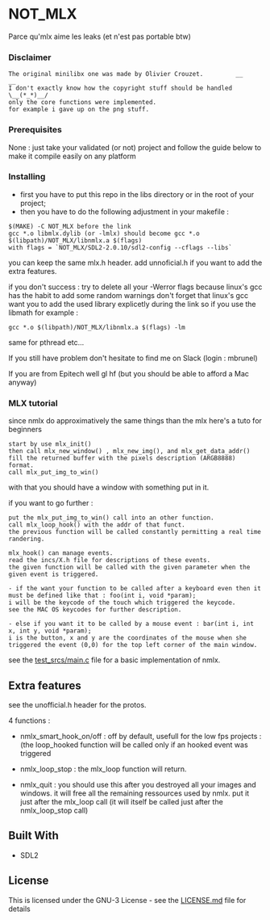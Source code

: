 # NOT_MLX

Parce qu'mlx aime les leaks (et n'est pas portable btw)

### Disclaimer

```
The original minilibx one was made by Olivier Crouzet.         __           __
I don't exactly know how the copyright stuff should be handled   \__(*_*)__/
only the core functions were implemented.
for example i gave up on the png stuff.
```

### Prerequisites

None : just take your validated (or not) project and follow the guide below to make it compile easily on any platform

### Installing

* first you have to put this repo in the libs directory or in the root of your project;
* then you have to do the following adjustment in your makefile :

```
$(MAKE) -C NOT_MLX before the link
gcc *.o libmlx.dylib (or -lmlx) should become gcc *.o $(libpath)/NOT_MLX/libnmlx.a $(flags)
with flags = `NOT_MLX/SDL2-2.0.10/sdl2-config --cflags --libs`
```
you can keep the same mlx.h header.
add unnoficial.h if you want to add the extra features.

if you don't success :
try to delete all your -Werror flags because linux's gcc has the habit to add some random warnings
don't forget that linux's gcc want you to add the used library explicetly during the link
so if you use the libmath for example : 
```
gcc *.o $(libpath)/NOT_MLX/libnmlx.a $(flags) -lm
```
same for pthread etc...

If you still have problem don't hesitate to find me on Slack (login : mbrunel)

If you are from Epitech well gl hf (but you should be able to afford a Mac anyway)

### MLX tutorial

since nmlx do approximatively the same things than the mlx here's a tuto for beginners

```
start by use mlx_init()
then call mlx_new_window() , mlx_new_img(), and mlx_get_data_addr()
fill the returned buffer with the pixels description (ARGB8888) format.
call mlx_put_img_to_win()
```
with that you should have a window with something put in it.

if you want to go further :

```
put the mlx_put_img_to_win() call into an other function.
call mlx_loop_hook() with the addr of that funct.
the previous function will be called constantly permitting a real time randering.
```

```
mlx_hook() can manage events.
read the incs/X.h file for descriptions of these events.
the given function will be called with the given parameter when the given event is triggered.

- if the want your function to be called after a keyboard even then it must be defined like that : foo(int i, void *param);
i will be the keycode of the touch which triggered the keycode.
see the MAC OS keycodes for further description.

- else if you want it to be called by a mouse event : bar(int i, int x, int y, void *param);
i is the button, x and y are the coordinates of the mouse when she triggered the event (0,0) for the top left corner of the main window.
```

see the [test_srcs/main.c](test_srcs/main.c) file for a basic implementation of nmlx.

## Extra features

see the unofficial.h header for the protos.

4 functions : 

* nmlx_smart_hook_on/off : off by default, usefull for the low fps projects : (the loop_hooked function will be called only if an hooked event was triggered

* nmlx_loop_stop : the mlx_loop function will return.

* nmlx_quit : you should use this after you destroyed all your images and windows.
              it will free all the remaining ressources used by nmlx.
              put it just after the mlx_loop call (it will itself be called just after the nmlx_loop_stop call)
 
## Built With

* SDL2

## License

This is licensed under the GNU-3 License - see the [LICENSE.md](LICENSE.md) file for details
